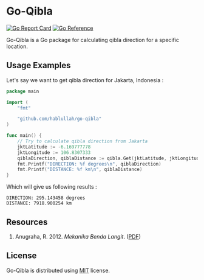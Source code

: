 # Go-Qibla

[![Go Report Card][report-badge]][report-url]
[![Go Reference][doc-badge]][doc-url]

Go-Qibla is a Go package for calculating qibla direction for a specific location.

## Usage Examples

Let's say we want to get qibla direction for Jakarta, Indonesia :

```go
package main

import (
	"fmt"

	"github.com/hablullah/go-qibla"
)

func main() {
	// Try to calculate qibla direction from Jakarta
	jktLatitude := -6.169777778
	jktLongitude := 106.8307333
	qiblaDirection, qiblaDistance := qibla.Get(jktLatitude, jktLongitude)
	fmt.Printf("DIRECTION: %f degrees\n", qiblaDirection)
	fmt.Printf("DISTANCE: %f km\n", qiblaDistance)
}
```

Which will give us following results :

```
DIRECTION: 295.143458 degrees
DISTANCE: 7918.900254 km
```

## Resources

1. Anugraha, R. 2012. _Mekanika Benda Langit_. ([PDF][pdf-rinto-anugraha])

## License

Go-Qibla is distributed using [MIT] license.

[report-badge]: https://goreportcard.com/badge/github.com/hablullah/go-qibla
[report-url]: https://goreportcard.com/report/github.com/hablullah/go-qibla
[doc-badge]: https://pkg.go.dev/badge/github.com/hablullah/go-qibla.svg
[doc-url]: https://pkg.go.dev/github.com/hablullah/go-qibla
[pdf-rinto-anugraha]: https://simpan.ugm.ac.id/s/GcxKuyZWn8Rshnn
[MIT]: http://choosealicense.com/licenses/mit/